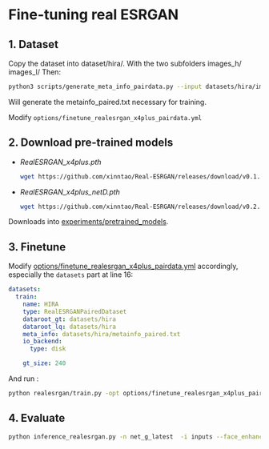 # Fine-tuning real ESRGAN

## 1. Dataset

Copy the dataset into dataset/hira/.  With the two subfolders images_h/ images_l/
Then:

```bash
python3 scripts/generate_meta_info_pairdata.py --input datasets/hira/images_h datasets/hira/images_l --meta_info datasets/hira/metainfo_paired.txt
```
Will generate the metainfo_paired.txt necessary for training.

Modify `options/finetune_realesrgan_x4plus_pairdata.yml`

## 2. Download pre-trained models

- *RealESRGAN_x4plus.pth*
    ```bash
    wget https://github.com/xinntao/Real-ESRGAN/releases/download/v0.1.0/RealESRGAN_x4plus.pth -P experiments/pretrained_models
    ```

- *RealESRGAN_x4plus_netD.pth*
    ```bash
    wget https://github.com/xinntao/Real-ESRGAN/releases/download/v0.2.2.3/RealESRGAN_x4plus_netD.pth -P experiments/pretrained_models
    ```

Downloads into [experiments/pretrained_models](experiments/pretrained_models).

## 3. Finetune

Modify [options/finetune_realesrgan_x4plus_pairdata.yml](options/finetune_realesrgan_x4plus_pairdata.yml) accordingly, especially the `datasets` part at line 16:

```yml
datasets:
  train:
    name: HIRA
    type: RealESRGANPairedDataset
    dataroot_gt: datasets/hira
    dataroot_lq: datasets/hira
    meta_info: datasets/hira/metainfo_paired.txt
    io_backend:
      type: disk

    gt_size: 240
```

And run  :
```bash
python realesrgan/train.py -opt options/finetune_realesrgan_x4plus_pairdata.yml --auto_resume
```

## 4. Evaluate

```bash
python inference_realesrgan.py -n net_g_latest  -i inputs --face_enhance
```
